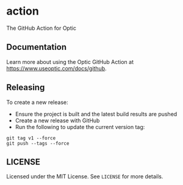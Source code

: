 # action

The GitHub Action for Optic

## Documentation

Learn more about using the Optic GitHub Action at https://www.useoptic.com/docs/github.

## Releasing

To create a new release:

- Ensure the project is built and the latest build results are pushed
- Create a new release with GitHub
- Run the following to update the current version tag:

```
git tag v1 --force
git push --tags --force
```

## LICENSE

Licensed under the MIT License. See `LICENSE` for more details.
